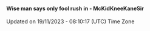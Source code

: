 #### Wise man says only fool rush in - McKidKneeKaneSir
Updated on 19/11/2023 - 08:10:17 (UTC) Time Zone
